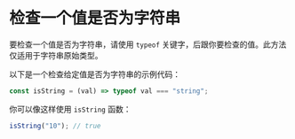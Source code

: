 # 检查一个值是否为字符串

要检查一个值是否为字符串，请使用 `typeof` 关键字，后跟你要检查的值。此方法仅适用于字符串原始类型。

以下是一个检查给定值是否为字符串的示例代码：

```js
const isString = (val) => typeof val === "string";
```

你可以像这样使用 `isString` 函数：

```js
isString("10"); // true
```
